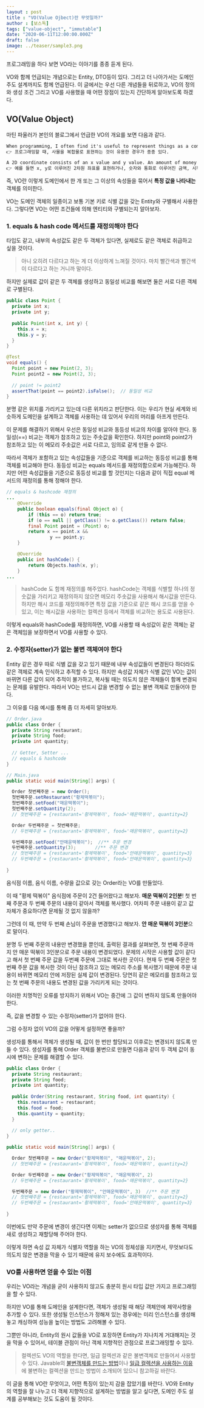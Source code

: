 ```yaml
---
layout : post
title : "VO(Value Ojbect)란 무엇일까?"
author : [보스독]
tags: ["value-object", "immutable"]
date: "2020-06-11T12:00:00.000Z"
draft: false
image: ../teaser/sample3.png
---
```




프로그래밍을 하다 보면 VO라는 이야기를 종종 듣게 된다. 

VO와 함께 언급되는 개념으로는 Entity, DTO등이 있다. 그리고 더 나아가서는 도메인 주도 설계까지도 함께 언급된다. 이 글에서는 우선 다른 개념들을 뒤로하고, VO의 정의와 생성 조건 그리고 VO를 사용했을 때 어떤 장점이 있는지 간단하게 알아보도록 하겠다.

## VO(Value Object)

마틴 파울러가 본인의 블로그에서 언급한 VO의 개요를 보면 다음과 같다.

``` markdown
When programming, I often find it's useful to represent things as a compound. 
👉 프로그래밍할 때, 사물을 복합물로 표현하는 것이 유용한 경우가 종종 있다.

A 2D coordinate consists of an x value and y value. An amount of money consists of a number and a currency. A date range consists of start and end dates, which themselves can be compounds of year, month, and day.
👉 예를 들면 x, y로 이루어진 2차원 좌표를 표현하거나, 숫자와 통화로 이루어진 금액, 시작 날짜와 끝 날짜로 이루어진 날짜 기간 등이 있다.
```

즉, VO란 이렇게 도메인에서 한 개 또는 그 이상의 속성들을 묶어서 **특정 값을 나타내는** 객체를 의미한다. 

VO는 도메인 객체의 일종이고 보통 기본 키로 식별 값을 갖는 Entity와 구별해서 사용한다. 그렇다면 VO는 어떤 조건들에 의해 엔티티와 구별되는지 알아보자.



### 1. equals & hash code 메서드를 재정의해야 한다

타입도 같고, 내부의 속성값도 같은 두 객체가 있다면, 실제로도 같은 객체로 취급하고 싶을 것이다. 

> 아니 오히려 다르다고 하는 게 더 이상하게 느껴질 것이다. 마치 빨간색과 빨간색이 다르다고 하는 거니까 말이다.

 하지만 실제로 값이 같은 두 객체를 생성하고 동일성 비교를 해보면 둘은 서로 다른 객체로 구별된다. 

``` java
public class Point {
  private int x;
  private int y;
  
  public Point(int x, int y) {
    this.x = x;
    this.y = y;
  }
}

@Test
void equals() {
  Point point = new Point(2, 3);
  Point point2 = new Point(2, 3);
  
  // point != point2
  assertThat(point == point2).isFalse();  // 동일성 비교
}
```

분명 같은 위치를 가리키고 있는데 다른 위치라고 판단한다. 이는 우리가 현실 세계와 비슷하게 도메인을 설계하고 객체를 사용하는 데 있어서 우리의 머리를 아프게 만든다.

이 문제를 해결하기 위해서 우선은 동일성 비교와 동등성 비교의 차이를 알아야 한다. 동일성(==) 비교는 객체가 참조하고 있는 주솟값을 확인한다. 하지만 point와 point2가 참조하고 있는 이 메모리 주솟값은 서로 다르고, 임의로 같게 만들 수 없다.

따라서 객체가 포함하고 있는 속성값들을 기준으로 객체를 비교하는 동등성 비교를 통해 객체를 비교해야 한다. 동등성 비교는  equals 메서드를 재정의함으로써 가능해진다. 하지만 어떤 속성값들을 기준으로 동등성 비교를 할 것인지는 다음과 같이 직접 equal 메서드의 재정의를 통해 정해야 한다. 

``` java
// equals & hashcode 재정의
...
    @Override
    public boolean equals(final Object o) {
        if (this == o) return true;
        if (o == null || getClass() != o.getClass()) return false;
        final Point point = (Point) o;
        return x == point.x &&
                y == point.y;
    }

    @Override
    public int hashCode() {
        return Objects.hash(x, y);
    }
...
```

> hashCode 도 함께 재정의를 해주었다. hashCode는 객체를 식별할 하나의 정숫값을 가리키고 재정의하지 않으면 메모리 주솟값을 사용해서 해시값을 만든다. 하지만 해시 코드를 재정의해주면 특정 값을 기준으로 같은 해시 코드를 얻을 수 있고, 이는 해시값을 사용하는 컬렉션 등에서 객체를 비교하는 용도로 사용된다. 

이렇게 equals와 hashCode를 재정의하면, VO를 사용할 때 속성값이 같은 객체는 같은 객체임을 보장하면서 VO를 사용할 수 있다.

### 2. 수정자(setter)가 없는 불변 객체여야 한다

Entity 같은 경우 따로 식별 값을 갖고 있기 때문에 내부 속성값들이 변경된다 하더라도 같은 객체로 계속 인식하고 추적할 수 있다. 하지만 속성값 자체가 식별 값인 VO는 값이 바뀌면 다른 값이 되어 추적이 불가하고, 복사될 때는 의도치 않은 객체들이 함께 변경되는 문제를 유발한다. 따라서 VO는 반드시 값을 변경할 수 없는 불변 객체로 만들어야 한다.

그 이유를 다음 예시를 통해 좀 더 자세히 알아보자.

``` java
// Order.java
public class Order {
  private String restaurant;
  private String food;
  private int quantity;
  
  // Getter, Setter ...
  // equals & hashcode
}

// Main.java
public static void main(String[] args) {

  Order 첫번째주문 = new Order();
  첫번째주문.setRestaurant("황제떡볶이");
  첫번째주문.setFood("매운떡볶이");
  첫번째주문.setQuantity(2);
  // 첫번째주문 = {restaurant='황제떡볶이', food='매운떡볶이', quantity=2}

  Order 두번째주문 = 첫번째주문;
  // 두번째주문 = {restaurant='황제떡볶이', food='매운떡볶이', quantity=2}

  두번째주문.setFood("안매운떡볶이");  //** 주문 변경
  두번째주문.setQuantity(3);       //** 주문 변경
  // 첫번째주문 = {restaurant='황제떡볶이', food='안매운떡볶이', quantity=3}
  // 두번째주문 = {restaurant='황제떡볶이', food='안매운떡볶이', quantity=3}
  
}
```

음식점 이름, 음식 이름, 수량을 값으로 갖는 Order라는 VO를 만들었다.

이 때 "황제 떡볶이" 음식점에 주문이 2건 들어왔다고 해보자. **매운 떡볶이 2인분**! 첫 번째 주문과 두 번째 주문의 내용이 같아서 객체를 복사했다. 어차피 주문 내용이 같고 값 자체가 중요하다면 문제될 것 없지 않을까?

그런데 이 때, 만약 두 번째 손님이 주문을 변경했다고 해보자. **안 매운 떡볶이 3인분**으로 말이다.

분명 두 번째 주문의 내용만 변경했을 뿐인데, 출력된 결과를 살펴보면, 첫 번째 주문까지 안 매운 떡볶이 3인분으로 주문 내용이 변경되었다. 문제의 시작은 사용할 값이 같다고 해서 첫 번째 주문 값을 두번째 주문에 그대로 복사한 곳이다. 현재 두 번째 주문은 첫 번째 주문 값을 복사한 것이 아닌 참조하고 있는 메모리 주소를 복사했기 때문에 주문 내용이 바뀌면 메모리 안에 저장된 실제 값이 변경된다. 당연히 같은 메모리를 참조하고 있는 첫 번째 주문의 내용도 변경된 값을 가리키게 되는 것이다.

이러한 치명적인 오류를 방지하기 위해서 VO는 중간에 그 값이 변하지 않도록 만들어야 한다.

즉, 값을 변경할 수 있는 수정자(setter)가 없어야 한다.

그럼 수정자 없이 VO의 값을 어떻게 설정하면 좋을까? 

생성자를 통해서 객체가 생성될 때, 값이 한 번만 할당되고 이후로는 변경되지 않도록 만들 수 있다. 생성자를 통해 Order 객체를 불변으로 만들면 다음과 같이 두 객체 값이 동시에 변하는 문제를 해결할 수 있다.

``` java
public class Order {
  private String restaurant;
  private String food;
  private int quantity;
  
  public Order(String restaurant, String food, int quantity) {
    this.restaurant = restaurant;
    this.food = food;
    this.quantity = quantity;
  }
  
  // only getter..
}

public static void main(String[] args) {

  Order 첫번째주문 = new Order("황제떡볶이", "매운떡볶이", 2);
  // 첫번째주문 = {restaurant='황제떡볶이', food='매운떡볶이', quantity=2}

  Order 두번째주문 = new Order("황제떡볶이", "매운떡볶이", 2)
  // 두번째주문 = {restaurant='황제떡볶이', food='매운떡볶이', quantity=2}

  두번째주문 = new Order("황제떡볶이", "안매운떡볶이", 3)  //** 주문 변경
  // 첫번째주문 = {restaurant='황제떡볶이', food='매운떡볶이', quantity=2}
  // 두번째주문 = {restaurant='황제떡볶이', food='안매운떡볶이', quantity=3}
  
}
```

이번에도 만약 주문에 변경이 생긴다면 이제는 setter가 없으므로 생성자를 통해 객체를 새로 생성하고 재할당해 주어야 한다. 

이렇게 하면 속성 값 자체가 식별자 역할을 하는 VO의 정체성을 지키면서, 무엇보다도 의도치 않은 변경을 막을 수 있기 때문에 유지 보수에도 효과적이다.



### VO를 사용하면 얻을 수 있는 이점

우리는 VO라는 개념을 굳이 사용하지 않고도 충분히 원시 타입 값만 가지고 프로그래밍을 할 수 있다. 

하지만 VO를 통해 도메인을 설계한다면, 객체가 생성될 때 해당 객체안에 제약사항을 추가할 수 있다. 또한 생성될 인스턴스가 정해져 있는 경우에는 미리 인스턴스를 생성해놓고 캐싱하여 성능을 높이는 방법도 고려해볼 수 있다. 

그뿐만 아니라, Entity의 원시 값들을 VO로 포장하면 Entity가 지나치게 거대해지는 것을 막을 수 있어서, 테이블 관점이 아닌 객체 지향적인 관점으로 프로그래밍할 수 있다.

> 컬렉션도 VO의 역할을 한다면, 일급 컬렉션과 같은 불변객체로 만들어서 사용할 수 있다. Javable의 [불변객체를 만드는 방법](https://woowacourse.github.io/tecobe/2020-05-18-immutable-object)이나 [일급 컬렉션을 사용하는 이유](https://woowacourse.github.io/tecoble/2020-05-08-First-Class-Collection)에 불변하는 컬렉션을 만드는 방법이 소개되어 있으니 참고하길 바란다.

이 글을 통해 VO란 무엇이고, 어떤 특징이 있는지 감을 잡았기를 바란다. VO와 Entity의 역할을 잘 나누고 더 객체 지향적으로 설계하는 방법을 알고 싶다면, 도메인 주도 설계를 공부해보는 것도 도움이 될 것이다.
